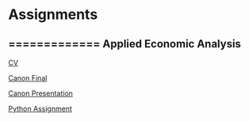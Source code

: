 # Assignments
=============
Applied Economic Analysis
-------------------------
[CV](https://github.com/rjcollier91/Assignments/blob/master/CV.md)

[Canon Final](https://github.com/rjcollier91/Assignments/blob/master/Canon12ECB-Edits.pdf)

[Canon Presentation](https://www.youtube.com/watch?v=o12Aai0v8ZY&feature=youtu.be)

[Python Assignment](https://github.com/u608931/Python-final-assignment/blob/master/Python%20Final%20Assignment.ipynb)


